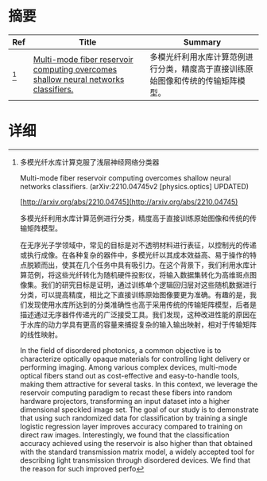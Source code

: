 # 摘要

| Ref | Title | Summary |
| --- | --- | --- |
| [^1] | [Multi-mode fiber reservoir computing overcomes shallow neural networks classifiers.](http://arxiv.org/abs/2210.04745) | 多模光纤利用水库计算范例进行分类，精度高于直接训练原始图像和传统的传输矩阵模型。 |

# 详细

[^1]: 多模光纤水库计算克服了浅层神经网络分类器

    Multi-mode fiber reservoir computing overcomes shallow neural networks classifiers. (arXiv:2210.04745v2 [physics.optics] UPDATED)

    [http://arxiv.org/abs/2210.04745](http://arxiv.org/abs/2210.04745)

    多模光纤利用水库计算范例进行分类，精度高于直接训练原始图像和传统的传输矩阵模型。

    

    在无序光子学领域中，常见的目标是对不透明材料进行表征，以控制光的传递或执行成像。在各种复杂的器件中，多模光纤以其成本效益高、易于操作的特点脱颖而出，使其在几个任务中具有吸引力。在这个背景下，我们利用水库计算范例，将这些光纤转化为随机硬件投影仪，将输入数据集转化为高维斑点图像集。我们的研究目标是证明，通过训练单个逻辑回归层对这些随机数据进行分类，可以提高精度，相比之下直接训练原始图像要更为准确。有趣的是，我们发现使用水库所达到的分类准确性也高于采用传统的传输矩阵模型，后者是描述通过无序器件传递光的广泛接受工具。我们发现，这种改进性能的原因在于水库的动力学具有更高的容量来捕捉复杂的输入输出映射，相对于传输矩阵的线性映射。

    In the field of disordered photonics, a common objective is to characterize optically opaque materials for controlling light delivery or performing imaging. Among various complex devices, multi-mode optical fibers stand out as cost-effective and easy-to-handle tools, making them attractive for several tasks. In this context, we leverage the reservoir computing paradigm to recast these fibers into random hardware projectors, transforming an input dataset into a higher dimensional speckled image set. The goal of our study is to demonstrate that using such randomized data for classification by training a single logistic regression layer improves accuracy compared to training on direct raw images. Interestingly, we found that the classification accuracy achieved using the reservoir is also higher than that obtained with the standard transmission matrix model, a widely accepted tool for describing light transmission through disordered devices. We find that the reason for such improved perfo
    

